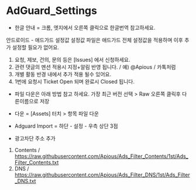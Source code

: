 # AdGuard_Settings
- 한글 안내 = 크롬, 엣지에서 오른쪽 클릭으로 한글번역 참고하세요.

안드로이드 - 애드가드 설정값
설정값 파일은 애드가드 전체 설정값을 적용하며 이후 추가 설정할 필요가 없어요.

1. 요청, 제보, 건의, 문의 등은 [Issues] 에서 신청하세요.
2. 관련 댓글의 멘션 적용시 지정+알림 반영 됩니다. / 예) @Apious / 카톡처럼
3. 개별 활동 반경 내에서 추가 적용 될수 있어요.
4. 1번에 요청시 Ticket Open 되며 완료시 Closed 됩니다.

- 파일 다운은 아래 방법 참고 하세요.
가장 최근 버전 선택 > Raw 오른쪽 클릭후 다른이름으로 저장

- 다운 = [Assets] 터치 > 항목 파일 다운
- Adguard Import = 하단 - 설정 - 우측 상단 3점

- 광고차단 주소 추가
1. Contents / https://raw.githubusercontent.com/Apious/Ads_Filter_Contents/1st/Ads_Filter_Contents.txt
2. DNS / https://raw.githubusercontent.com/Apious/Ads_Filter_DNS/1st/Ads_Filter_DNS.txt
